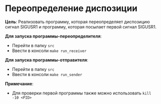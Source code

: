 # Переопределение диспозиции

**Цель**: Реализовать программу, которая переопределяет диспозицию сигнал SIGUSR1 и программу, которая посылает первой сигнал SIGUSR1.

**Для запуска программы-переопределителя**:
- Перейти в папку `src`
- Ввести в консоли `make run_receiver`

**Для запуска программы-отправителя**:
- Перейти в папку `src`
- Ввести в консоли `make run_sender`

**Примечание**:
- Для проверки первой программы также можно использовать `kill -10 <PID>`
